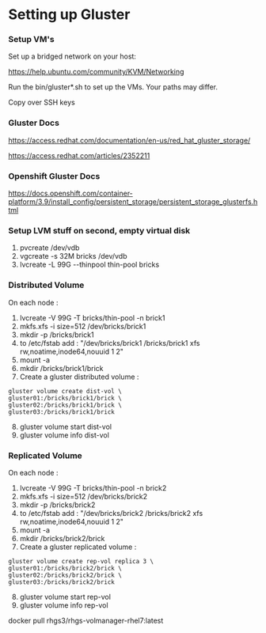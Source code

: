 # Setting up Gluster

### Setup VM's

Set up a bridged network on your host:

https://help.ubuntu.com/community/KVM/Networking

Run the bin/gluster*.sh to set up the VMs. Your paths may differ.

Copy over SSH keys


### Gluster Docs

https://access.redhat.com/documentation/en-us/red_hat_gluster_storage/

https://access.redhat.com/articles/2352211

### Openshift Gluster Docs

https://docs.openshift.com/container-platform/3.9/install_config/persistent_storage/persistent_storage_glusterfs.html


### Setup LVM stuff on second, empty virtual disk

1. pvcreate /dev/vdb
2. vgcreate -s 32M bricks /dev/vdb
3. lvcreate -L 99G --thinpool thin-pool bricks

### Distributed Volume 

On each node : 

1. lvcreate -V 99G -T bricks/thin-pool -n brick1
2. mkfs.xfs -i size=512 /dev/bricks/brick1
3. mkdir -p /bricks/brick1
4. to /etc/fstab add : "/dev/bricks/brick1  /bricks/brick1    xfs   rw,noatime,inode64,nouuid   1   2"
5. mount -a
6. mkdir /bricks/brick1/brick
7. Create a gluster distributed volume :
```
gluster volume create dist-vol \
gluster01:/bricks/brick1/brick \
gluster02:/bricks/brick1/brick \
gluster03:/bricks/brick1/brick
```
8. gluster volume start dist-vol
9. gluster volume info dist-vol

### Replicated Volume 

On each node : 

1. lvcreate -V 99G -T bricks/thin-pool -n brick2
2. mkfs.xfs -i size=512 /dev/bricks/brick2
3. mkdir -p /bricks/brick2
4. to /etc/fstab add : "/dev/bricks/brick2  /bricks/brick2    xfs   rw,noatime,inode64,nouuid   1   2"
5. mount -a
6. mkdir /bricks/brick2/brick
7. Create a gluster replicated volume :
```
gluster volume create rep-vol replica 3 \
gluster01:/bricks/brick2/brick \
gluster02:/bricks/brick2/brick \
gluster03:/bricks/brick2/brick
```
8. gluster volume start rep-vol
9. gluster volume info rep-vol 



docker pull rhgs3/rhgs-volmanager-rhel7:latest